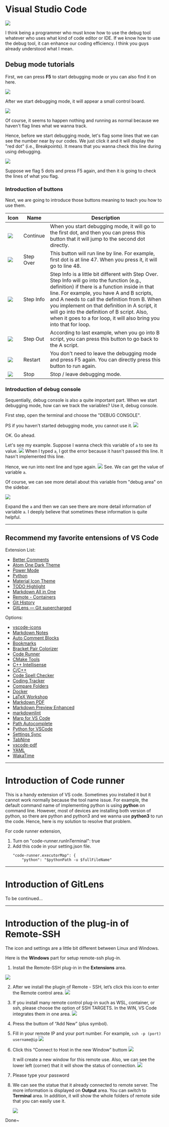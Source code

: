 # Visual Studio Code 
[![](https://img.shields.io/badge/Author-Chieh-blue)](./) 

I think being a programmer who must know how to use the debug tool whatever who uses what kind of code editor or IDE.  If we know how to use the debug tool, it can enhance our coding efficiency. I think you guys already understood what I mean.  

## Debug mode tutorials

First, we can press **F5** to start debugging mode or you can also find it on here.

![](assets/f5.png)

After we start debugging mode, it will appear a small control board.

![](assets/control-board.png)

Of course, it seems to happen nothing and running as normal because we haven't flag lines what we wanna track.

Hence, before we start debugging mode, let's flag some lines that we can see the number near by our codes. We just click it and it will display the "red dot" (i.e., Breakpoints). It means that you wanna check this line during using debugging.

![](assets/red-dot.png)

Suppose we flag 5 dots and press F5 again, and then it is going to check the lines of what you flag.

### Introduction of buttons

Next, we are going to introduce those buttons meaning to teach you how to use them.

| Icon | Name | Description     |
| ---- | ---- | ---- |
|  ![](assets/cb1.png)    | Continue | When you start debugging mode, it will go to the first dot, and then you can press this button that it will jump to the second dot directly.   |
|  ![](assets/cb2.png)    | Step Over | This button will run line by line. For example, first dot is at line 47. When you press it, it will go to line 48.    |
|  ![](assets/cb3.png)    | Step Info | Step Info is a little bit different with Step Over. Step Info will go into the function (e.g., definition) if there is a function inside in that line. For example, you have A and B scripts, and A needs to call the definition from B. When you implement on that definition in A script, it will go into the definition of B script. Also, when it goes to a for loop, it will also bring you into that for loop.  |
|  ![](assets/cb4.png)    | Step Out | According to last example, when you go into B script, you can press this button to go back to the A script.  |
|  ![](assets/cb5.png)    | Restart | You don't need to leave the debugging mode and press F5 again. You can directly press this button to run again.     |
|  ![](assets/cb6.png)    | Stop | Stop / leave debugging mode.     |

### Introduction of debug console

Sequentially, debug console is also a quite important part. When we start debugging mode, how can we track the variables? Use it, debug console.

First step, open the terminal and choose the "DEBUG CONSOLE".

PS if you haven't started debugging mode, you cannot use it.
![](assets/console.png)

OK. Go ahead. 

Let's see my example.
Suppose I wanna check this variable of `a` to see its value. 
![](assets/a1.png)
When I typed `a`, I got the error because it hasn't passed this line. It hasn't implemented this line.

Hence, we run into next line and type again.
![](assets/a2.png)
See. We can get the value of variable `a`.

Of course, we can see more detail about this variable from "debug area" on the sidebar.

![](assets/sidebar.png)

Expand the `a` and then we can see there are more detail information of variable `a`. I deeply believe that sometimes these information is quite helpful.

---

## Recommend my favorite entensions of VS Code


Extension List:

- [Better Comments](https://marketplace.visualstudio.com/items?itemName=aaron-bond.better-comments)
- [Atom One Dark Theme](https://marketplace.visualstudio.com/items?itemName=akamud.vscode-theme-onedark)
- [Power Mode](https://marketplace.visualstudio.com/items?itemName=hoovercj.vscode-power-mode)
- [Python](https://marketplace.visualstudio.com/items?itemName=ms-python.python)
- [Material Icon Theme](https://marketplace.visualstudio.com/items?itemName=PKief.material-icon-theme)
- [TODO Highlight](https://marketplace.visualstudio.com/items?itemName=wayou.vscode-todo-highlight)
- [Markdown All in One](https://marketplace.visualstudio.com/items?itemName=yzhang.markdown-all-in-one)
- [Remote - Containers](https://marketplace.visualstudio.com/items?itemName=ms-vscode-remote.remote-containers)
- [Git History](https://marketplace.visualstudio.com/items?itemName=donjayamanne.githistory)
- [GitLens — Git supercharged](https://marketplace.visualstudio.com/items?itemName=eamodio.gitlens)

Options:

- [vscode-icons](https://marketplace.visualstudio.com/items?itemName=vscode-icons-team.vscode-icons)
- [Markdown Notes](https://marketplace.visualstudio.com/items?itemName=kortina.vscode-markdown-notes&ssr=false#overview)
- [Auto Comment Blocks](https://marketplace.visualstudio.com/items?itemName=kevinkyang.auto-comment-blocks)
- [Bookmarks](https://marketplace.visualstudio.com/items?itemName=alefragnani.Bookmarks)
- [Bracket Pair Colorizer](https://marketplace.visualstudio.com/items?itemName=CoenraadS.bracket-pair-colorizer)
- [Code Runner](https://marketplace.visualstudio.com/items?itemName=formulahendry.code-runner)
- [CMake Tools](https://marketplace.visualstudio.com/items?itemName=ms-vscode.cmake-tools)
- [C++ Intellisense](https://marketplace.visualstudio.com/items?itemName=austin.code-gnu-global)
- [C/C++](https://marketplace.visualstudio.com/items?itemName=ms-vscode.cpptools)
- [Code Spell Checker](https://marketplace.visualstudio.com/items?itemName=streetsidesoftware.code-spell-checker)
- [Coding Tracker](https://marketplace.visualstudio.com/items?itemName=hangxingliu.vscode-coding-tracker)
- [Compare Folders](https://marketplace.visualstudio.com/items?itemName=moshfeu.compare-folders)
- [Docker](https://marketplace.visualstudio.com/items?itemName=ms-azuretools.vscode-docker)
- [LaTeX Workshop](https://marketplace.visualstudio.com/items?itemName=James-Yu.latex-workshop)
- [Markdown PDF](https://marketplace.visualstudio.com/items?itemName=yzane.markdown-pdf)
- [Markdown Preview Enhanced](https://marketplace.visualstudio.com/items?itemName=shd101wyy.markdown-preview-enhanced)
- [markdownlint](https://marketplace.visualstudio.com/items?itemName=DavidAnson.vscode-markdownlint)
- [Marp for VS Code](https://marketplace.visualstudio.com/items?itemName=marp-team.marp-vscode)
- [Path Autocomplete](https://marketplace.visualstudio.com/items?itemName=ionutvmi.path-autocomplete)
- [Python for VSCode](https://marketplace.visualstudio.com/items?itemName=tht13.python)
- [Settings Sync](https://marketplace.visualstudio.com/items?itemName=Shan.code-settings-sync)
- [TabNine](https://marketplace.visualstudio.com/items?itemName=TabNine.tabnine-vscode)
- [vscode-pdf](https://marketplace.visualstudio.com/items?itemName=tomoki1207.pdf)
- [YAML](https://marketplace.visualstudio.com/items?itemName=redhat.vscode-yaml)
- [WakaTime](https://marketplace.visualstudio.com/items?itemName=WakaTime.vscode-wakatime)

---
# Introduction of Code runner

This is a handy extension of VS code. Sometimes you installed it but it cannot work normally because the tool name issue. For example, the default command name of implementing python is using **python** on command line. However, most of devices are installing both version of python, so there are python and python3 and we wanna use **python3** to run the code. Hence, here is my solution to resolve that problem. 

For code runner extension,

1. Turn on "code-runner.runInTerminal": true
2. Add this code in your setting.json file.
	```
    "code-runner.executorMap": {
        "python": "$pythonPath -u $fullFileName"
	```

---
# Introduction of GitLens

To be continued...

---

# Introduction of the plug-in of Remote-SSH

The icon and settings are a little bit different between Linux and Windows.

Here is the **Windows** part for setup remote-ssh plug-in.

1. Install the Remote-SSH plug-in in the **Extensions** area.

![](./Remote-SSH/ssh-6.png)

2. After we install the plugin of Remote - SSH, let’s click this icon to enter the Remote control area. ![](./Remote-SSH/ssh-1.png)

3. If you install many remote control plug-in such as WSL, container, or ssh, please choose the option of SSH TARGETS. In the WIN, VS Code integrates them in one area.
   ![](./Remote-SSH/ssh-2.png)
   
4. Press the buttom of “Add New” (plus symbol).

5. Fill in your remote IP and your port number.
   For example, `ssh -p (port) username@ip`
   ![](./Remote-SSH/ssh-3.png)
   
6. Click this “Connect to Host in the new Window” buttom
   ![](./Remote-SSH/ssh-4.png)
   
   It will create a new window for this remote use. Also, we can see the lower left (corner) that it will show the status of connection. 
   ![](./Remote-SSH/ssh-4-1.png)
   
7. Please type your password

8. We can see the statue that it already connected to remote server. The more information is displayed on **Output** area. You can switch to **Terminal** area. In addition, it will show the whole folders of remote side that you can easily use it. 

   ![](./Remote-SSH/ssh-5.png)

Done~
